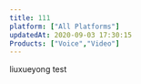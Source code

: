 ```yaml
---
title: 111
platform: ["All Platforms"]
updatedAt: 2020-09-03 17:30:15
Products: ["Voice","Video"]
---
```

liuxueyong test